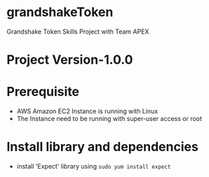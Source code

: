 # grandshakeToken
Grandshake Token Skills Project with Team APEX

# Project Version-1.0.0

# Prerequisite
- AWS Amazon EC2 Instance is running with Linux
- The Instance need to be running with super-user access or root

# Install library and dependencies
- install 'Expect' library using `sudo yum install expect`

# 
